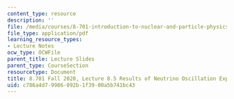 ```yaml
---
content_type: resource
description: ''
file: /media/courses/8-701-introduction-to-nuclear-and-particle-physics-fall-2020/c786a4d79986092b1f3900a5b741bc43_MIT8_701f20_lec8.5.pdf
file_type: application/pdf
learning_resource_types:
- Lecture Notes
ocw_type: OCWFile
parent_title: Lecture Slides
parent_type: CourseSection
resourcetype: Document
title: 8.701 Fall 2020, Lecture 8.5 Results of Neutrino Oscillation Experiments
uid: c786a4d7-9986-092b-1f39-00a5b741bc43
---
```

